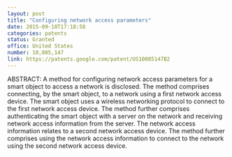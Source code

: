 ```yaml
---
layout: post
title: "Configuring network access parameters"
date: 2015-09-10T17:18:58
categories: patents
status: Granted
office: United States
number: 10,085,147
link: https://patents.google.com/patent/US10085147B2
---
```


ABSTRACT: A method for configuring network access parameters for a smart object to access a network is disclosed. The method comprises connecting, by the smart object, to a network using a first network access device. The smart object uses a wireless networking protocol to connect to the first network access device. The method further comprises authenticating the smart object with a server on the network and receiving network access information from the server. The network access information relates to a second network access device. The method further comprises using the network access information to connect to the network using the second network access device.


